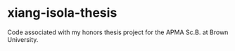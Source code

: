 # xiang-isola-thesis

Code associated with my honors thesis project for the APMA Sc.B. at Brown University.
